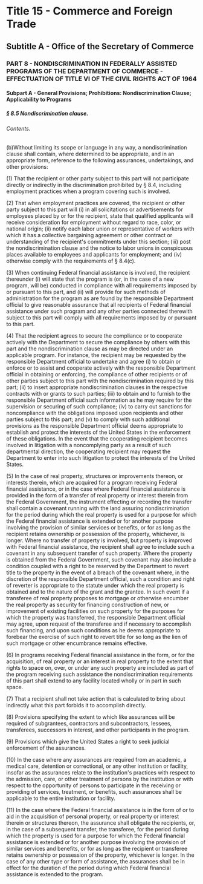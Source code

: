 
# Title 15 - Commerce and Foreign Trade
## Subtitle A - Office of the Secretary of Commerce
### PART 8 - NONDISCRIMINATION IN FEDERALLY ASSISTED PROGRAMS OF THE DEPARTMENT OF COMMERCE - EFFECTUATION OF TITLE VI OF THE CIVIL RIGHTS ACT OF 1964
#### Subpart A - General Provisions; Prohibitions: Nondiscrimination Clause; Applicability to Programs
##### § 8.5 Nondiscrimination clause.
###### Contents.

(b)Without limiting its scope or language in any way, a nondiscrimination clause shall contain, where determined to be appropriate, and in an appropriate form, reference to the following assurances, undertakings, and other provisions:

(1) That the recipient or other party subject to this part will not participate directly or indirectly in the discrimination prohibited by § 8.4, including employment practices when a program covering such is involved.

(2) That when employment practices are covered, the recipient or other party subject to this part will (i) in all solicitations or advertisements for employees placed by or for the recipient, state that qualified applicants will receive consideration for employment without regard to race, color, or national origin; (ii) notify each labor union or representative of workers with which it has a collective bargaining agreement or other contract or understanding of the recipient's commitments under this section; (iii) post the nondiscrimination clause and the notice to labor unions in conspicuous places available to employees and applicants for employment; and (iv) otherwise comply with the requirements of § 8.4(c).

(3) When continuing Federal financial assistance is involved, the recipient thereunder (i) will state that the program is (or, in the case of a new program, will be) conducted in compliance with all requirements imposed by or pursuant to this part, and (ii) will provide for such methods of administration for the program as are found by the responsible Department official to give reasonable assurance that all recipients of Federal financial assistance under such program and any other parties connected therewith subject to this part will comply with all requirements imposed by or pursuant to this part.

(4) That the recipient agrees to secure the compliance or to cooperate actively with the Department to secure the compliance by others with this part and the nondiscrimination clause as may be directed under an applicable program. For instance, the recipient may be requested by the responsible Department official to undertake and agree (i) to obtain or enforce or to assist and cooperate actively with the responsible Department official in obtaining or enforcing, the compliance of other recipients or of other parties subject to this part with the nondiscrimination required by this part; (ii) to insert appropriate nondiscrimination clauses in the respective contracts with or grants to such parties; (iii) to obtain and to furnish to the responsible Department official such information as he may require for the supervision or securing of such compliance; (iv) to carry out sanctions for noncompliance with the obligations imposed upon recipients and other parties subject to this part; and (v) to comply with such additional provisions as the responsible Department official deems appropriate to establish and protect the interests of the United States in the enforcement of these obligations. In the event that the cooperating recipient becomes involved in litigation with a noncomplying party as a result of such departmental direction, the cooperating recipient may request the Department to enter into such litigation to protect the interests of the United States.

(5) In the case of real property, structures or improvements thereon, or interests therein, which are acquired for a program receiving Federal financial assistance, or in the case where Federal financial assistance is provided in the form of a transfer of real property or interest therein from the Federal Government, the instrument effecting or recording the transfer shall contain a covenant running with the land assuring nondiscrimination for the period during which the real property is used for a purpose for which the Federal financial assistance is extended or for another purpose involving the provision of similar services or benefits, or for as long as the recipient retains ownership or possession of the property, whichever, is longer. Where no transfer of property is involved, but property is improved with Federal financial assistance, the recipient shall agree to include such a covenant in any subsequent transfer of such property. Where the property is obtained from the Federal Government, such covenant may also include a condition coupled with a right to be reserved by the Department to revert title to the property in the event of a breach of the covenant where, in the discretion of the responsible Department official, such a condition and right of reverter is appropriate to the statute under which the real property is obtained and to the nature of the grant and the grantee. In such event if a transferee of real property proposes to mortgage or otherwise encumber the real property as security for financing construction of new, or improvement of existing facilities on such property for the purposes for which the property was transferred, the responsible Department official may agree, upon request of the transferee and if necessary to accomplish such financing, and upon such conditions as he deems appropriate to forebear the exercise of such right to revert title for so long as the lien of such mortgage or other encumbrance remains effective.

(6) In programs receiving Federal financial assistance in the form, or for the acquisition, of real property or an interest in real property to the extent that rights to space on, over, or under any such property are included as part of the program receiving such assistance the nondiscrimination requirements of this part shall extend to any facility located wholly or in part in such space.

(7) That a recipient shall not take action that is calculated to bring about indirectly what this part forbids it to accomplish directly.

(8) Provisions specifying the extent to which like assurances will be required of subgrantees, contractors and subcontractors, lessees, transferees, successors in interest, and other participants in the program.

(9) Provisions which give the United States a right to seek judicial enforcement of the assurances.

(10) In the case where any assurances are required from an academic, a medical care, detention or correctional, or any other institution or facility, insofar as the assurances relate to the institution's practices with respect to the admission, care, or other treatment of persons by the institution or with respect to the opportunity of persons to participate in the receiving or providing of services, treatment, or benefits, such assurances shall be applicable to the entire institution or facility.

(11) In the case where the Federal financial assistance is in the form of or to aid in the acquisition of personal property, or real property or interest therein or structures thereon, the assurance shall obligate the recipients, or, in the case of a subsequent transfer, the transferee, for the period during which the property is used for a purpose for which the Federal financial assistance is extended or for another purpose involving the provision of similar services and benefits, or for as long as the recipient or transferee retains ownership or possession of the property, whichever is longer. In the case of any other type or form of assistance, the assurances shall be in effect for the duration of the period during which Federal financial assistance is extended to the program.
